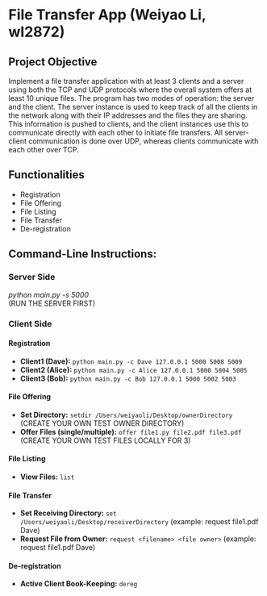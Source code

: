 # File Transfer App (Weiyao Li, wl2872)


## Project Objective
Implement a file transfer application with at least 3 clients and a server using both the TCP and UDP protocols where the overall system offers at least 10 unique files. The program has two modes of operation: the server and the client. The server instance is used to keep track of all the clients in the network along with their IP addresses and the files they are sharing. This information is pushed to clients, and the client instances use this to communicate directly with each other to initiate file transfers. All server-client communication is done over UDP, whereas clients communicate with each other over TCP.


## Functionalities
- Registration
- File Offering
- File Listing
- File Transfer
- De-registration

## Command-Line Instructions:
### Server Side
_python main.py -s 5000_ <br/>
(RUN THE SERVER FIRST)

### Client Side
#### Registration
- **Client1 (Dave):** `python main.py -c Dave 127.0.0.1 5000 5008 5009`
- **Client2 (Alice):** `python main.py -c Alice 127.0.0.1 5000 5004 5005`
- **Client3 (Bob):** `python main.py -c Bob 127.0.0.1 5000 5002 5003`

#### File Offering
- **Set Directory:** `setdir /Users/weiyaoli/Desktop/ownerDirectory` (CREATE YOUR OWN TEST OWNER DIRECTORY)
- **Offer Files (single/multiple):** `offer file1.py file2.pdf file3.pdf` (CREATE YOUR OWN TEST FILES LOCALLY FOR 3)

#### File Listing
- **View Files:** `list`

#### File Transfer
- **Set Receiving Directory:** `set /Users/weiyaoli/Desktop/receiverDirectory` (example: request file1.pdf Dave)
- **Request File from Owner:** `request <filename> <file owner>` (example: request file1.pdf Dave)

#### De-registration
- **Active Client Book-Keeping:** `dereg`


